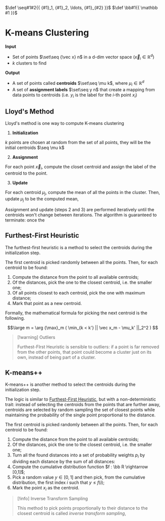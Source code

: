$\def \seq#1#2{{ {#1}_1, {#1}_2, \ldots, {#1}_{#2} }}$
$\def \bb#1{{ \mathbb #1 }}$

# K-means Clustering

**Input**

- Set of points $\set\seq {\vec x} n$ in a d-dim vector space ($\vec x_i \in \mathbb R^d$)
- $k$ clusters to find

**Output**

- A set of points called **centroids** $\set\seq \mu k$, where $\mu_i \in \mathbb R^d$
- A set of **assignment labels** $\set\seq y n$ that create a mapping from data points to centroids (i.e. $y_i$ is the label for the $i$-th point $x_i$)

## Lloyd's Method

Lloyd's method is one way to compute K-means clustering

1. **Initialization**

$k$ points are chosen at random from the set of all points, they will be the initial centroids $\seq \mu k$

2. **Assignment**

For each point $\vec x_i$, compute the closet centroid and assign the label of the centroid to the point.

3. **Update**

For each centroid $\mu_j$, compute the mean of all the points in the cluster. Then, update $\mu_j$ to be the computed mean,

Assignment and update (steps 2 and 3) are performed iteratively until the centroids won't change between iterations. The algorithm is guaranteed to terminate: once the 

## Furthest-First Heuristic

The furthest-first heuristic is a method to select the centroids during the initialization step.

The first centroid is picked randomly between all the points. Then, for each centroid to be found:

1. Compute the distance from the point to all available centroids;
2. Of the distances, pick the one to the closest centroid, i.e. the smaller one;
3. Of all points closest to each centroid, pick the one with maximum distance;
4. Mark that point as a new centroid.

Formally, the mathematical formula for picking the next centroid is the following.

$$\large
	m = \arg {\max}_m (
		\min_{k < k'} || \vec x_m - \mu_k' ||_2^2
	)
$$

> [!warning] Outliers
> 
> Furthest-FIrst Heuristic is sensible to outliers: if a point is far removed from the other points, that point could become a cluster just on its own, instead of being part of a cluster.

## K-means++

K-means++ is another method to select the centroids during the initialization step.

The logic is similar to [Furthest-First Heuristic](#Furthest-First%20Heuristic), but with a non-deterministic trait: instead of selecting the centroids from the points that are further away, centroids are selected by random sampling the set of closest points while maintaining the probability of the single point proportional to the distance.

The first centroid is picked randomly between all the points. Then, for each centroid to be found:

1. Compute the distance from the point to all available centroids;
2. Of the distances, pick the one to the closest centroid, i.e. the smaller one;
3. Turn all the found distances into a set of probability weights $p_i$ by dividing each distance by the sum of all distances:
4. Compute the cumulative distribution function $f : \bb R \rightarrow [0,1]$;
5. Pick a random value $y \in [0,1]$ and then pick, from the cumulative distribution, the first index $i$ such that $y \le f(i)$;
6. Mark the point $x_i$ as the centroid.

> [!info] Inverse Transform Sampling
> 
> This method to pick points proportionally to their distance to the closest centroid is called *inverse transform sampling*,
